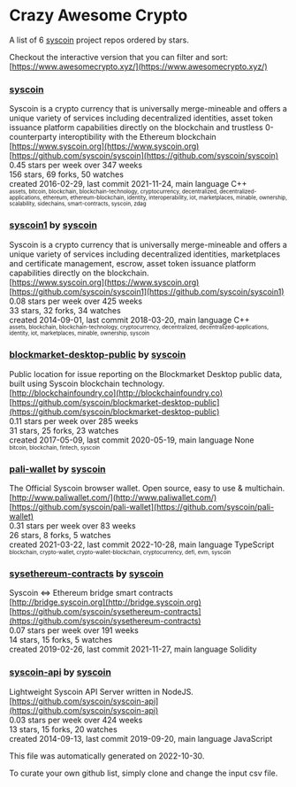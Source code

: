 # Crazy Awesome Crypto
A list of 6 [syscoin](https://github.com/syscoin) project repos ordered by stars.  

Checkout the interactive version that you can filter and sort: 
[https://www.awesomecrypto.xyz/](https://www.awesomecrypto.xyz/)  


### [syscoin](https://github.com/syscoin/syscoin)  
Syscoin is a crypto currency that is universally merge-mineable and offers a unique variety of services including decentralized identities, asset token issuance platform capabilities directly on the blockchain and trustless 0-counterparty interoptibility with the Ethereum blockchain  
[https://www.syscoin.org](https://www.syscoin.org)  
[https://github.com/syscoin/syscoin](https://github.com/syscoin/syscoin)  
0.45 stars per week over 347 weeks  
156 stars, 69 forks, 50 watches  
created 2016-02-29, last commit 2021-11-24, main language C++  
<sub><sup>assets, bitcoin, blockchain, blockchain-technology, cryptocurrency, decentralized, decentralized-applications, ethereum, ethereum-blockchain, identity, interoperability, iot, marketplaces, minable, ownership, scalability, sidechains, smart-contracts, syscoin, zdag</sup></sub>


### [syscoin1](https://github.com/syscoin/syscoin1) by [syscoin](https://github.com/syscoin)  
Syscoin is a crypto currency that is universally merge-mineable and offers a unique variety of services including decentralized identities, marketplaces and certificate management, escrow, asset token issuance platform capabilities directly on the blockchain.  
[https://www.syscoin.org](https://www.syscoin.org)  
[https://github.com/syscoin/syscoin1](https://github.com/syscoin/syscoin1)  
0.08 stars per week over 425 weeks  
33 stars, 32 forks, 34 watches  
created 2014-09-01, last commit 2018-03-20, main language C++  
<sub><sup>assets, blockchain, blockchain-technology, cryptocurrency, decentralized, decentralized-applications, identity, iot, marketplaces, minable, ownership, syscoin</sup></sub>


### [blockmarket-desktop-public](https://github.com/syscoin/blockmarket-desktop-public) by [syscoin](https://github.com/syscoin)  
Public location for issue reporting on the Blockmarket Desktop public data, built using Syscoin blockchain technology.  
[http://blockchainfoundry.co](http://blockchainfoundry.co)  
[https://github.com/syscoin/blockmarket-desktop-public](https://github.com/syscoin/blockmarket-desktop-public)  
0.11 stars per week over 285 weeks  
31 stars, 25 forks, 23 watches  
created 2017-05-09, last commit 2020-05-19, main language None  
<sub><sup>bitcoin, blockchain, fintech, syscoin</sup></sub>


### [pali-wallet](https://github.com/syscoin/pali-wallet) by [syscoin](https://github.com/syscoin)  
The Official Syscoin browser wallet. Open source, easy to use & multichain.  
[http://www.paliwallet.com/](http://www.paliwallet.com/)  
[https://github.com/syscoin/pali-wallet](https://github.com/syscoin/pali-wallet)  
0.31 stars per week over 83 weeks  
26 stars, 8 forks, 5 watches  
created 2021-03-22, last commit 2022-10-28, main language TypeScript  
<sub><sup>blockchain, crypto-wallet, crypto-wallet-blockchain, cryptocurrency, defi, evm, syscoin</sup></sub>


### [sysethereum-contracts](https://github.com/syscoin/sysethereum-contracts) by [syscoin](https://github.com/syscoin)  
Syscoin <=> Ethereum bridge smart contracts  
[http://bridge.syscoin.org](http://bridge.syscoin.org)  
[https://github.com/syscoin/sysethereum-contracts](https://github.com/syscoin/sysethereum-contracts)  
0.07 stars per week over 191 weeks  
14 stars, 15 forks, 5 watches  
created 2019-02-26, last commit 2021-11-27, main language Solidity  


### [syscoin-api](https://github.com/syscoin/syscoin-api) by [syscoin](https://github.com/syscoin)  
Lightweight Syscoin API Server written in NodeJS.  
[https://github.com/syscoin/syscoin-api](https://github.com/syscoin/syscoin-api)  
0.03 stars per week over 424 weeks  
13 stars, 15 forks, 20 watches  
created 2014-09-13, last commit 2019-09-20, main language JavaScript  


This file was automatically generated on 2022-10-30.  

To curate your own github list, simply clone and change the input csv file.  